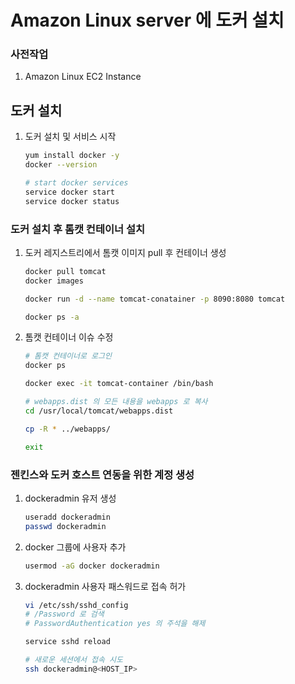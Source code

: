 # Amazon Linux server 에 도커 설치

### 사전작업
1. Amazon Linux EC2 Instance

## 도커 설치

1. 도커 설치 및  서비스 시작
   ```sh 
   yum install docker -y
   docker --version 
   
   # start docker services
   service docker start
   service docker status
   ```

### 도커 설치 후 톰캣 컨테이너 설치
1. 도커 레지스트리에서 톰캣 이미지 pull 후 컨테이너 생성
   ```sh
   docker pull tomcat
   docker images
   
   docker run -d --name tomcat-conatainer -p 8090:8080 tomcat

   docker ps -a
   ```

1. 톰캣 컨테이너 이슈 수정
   ```sh
   # 톰캣 컨테이너로 로그인
   docker ps

   docker exec -it tomcat-container /bin/bash

   # webapps.dist 의 모든 내용을 webapps 로 복사
   cd /usr/local/tomcat/webapps.dist
   
   cp -R * ../webapps/

   exit
   ```

### 젠킨스와 도커 호스트 연동을 위한 계정 생성

1. dockeradmin 유저 생성
   ```sh
   useradd dockeradmin
   passwd dockeradmin
   ```
1. docker 그룹에 사용자 추가 
   ```sh
   usermod -aG docker dockeradmin
   ```
1. dockeradmin 사용자 패스워드로 접속 허가
   ```sh
   vi /etc/ssh/sshd_config
   # /Password 로 검색
   # PasswordAuthentication yes 의 주석을 해제

   service sshd reload

   # 새로운 세션에서 접속 시도
   ssh dockeradmin@<HOST_IP>
   ```